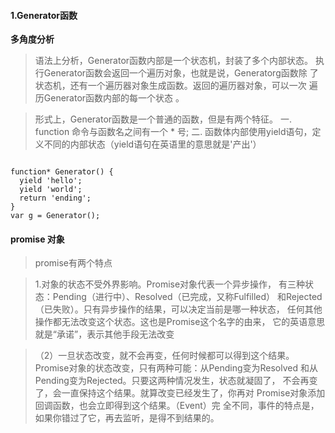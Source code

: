 #### 1.Generator函数

**多角度分析**
> 语法上分析，Generator函数内部是一个状态机，封装了多个内部状态。
执行Generator函数会返回一个遍历对象，也就是说，Generatorg函数除
了状态机，还有一个遍历器对象生成函数。返回的遍历器对象，可以一次
遍历Generator函数内部的每一个状态 。

> 形式上，Generator函数是一个普通的函数，但是有两个特征。
一. function 命令与函数名之间有一个 * 号;
二. 函数体内部使用yield语句，定义不同的内部状态（yield语句在英语里的意思就是'产出'）

        
```apple js

function* Generator() {
  yield 'hello';
  yield 'world';
  return 'ending';
}
var g = Generator();

``` 

#### promise 对象
>promise有两个特点

> 1.对象的状态不受外界影响。Promise对象代表一个异步操作，
有三种状态：Pending（进行中）、Resolved（已完成，又称Fulfilled）
和Rejected（已失败）。只有异步操作的结果，可以决定当前是哪一种状态，
任何其他操作都无法改变这个状态。这也是Promise这个名字的由来，
它的英语意思就是“承诺”，表示其他手段无法改变

>（2）一旦状态改变，就不会再变，任何时候都可以得到这个结果。
Promise对象的状态改变，只有两种可能：从Pending变为Resolved
和从Pending变为Rejected。只要这两种情况发生，状态就凝固了，
不会再变了，会一直保持这个结果。就算改变已经发生了，你再对
Promise对象添加回调函数，也会立即得到这个结果。（Event）完
全不同，事件的特点是，如果你错过了它，再去监听，是得不到结果的。
